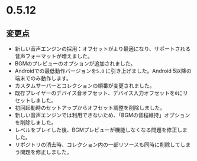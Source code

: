 # 0.5.12

## 変更点

- 新しい音声エンジンの採用：オフセットがより最適になり、サポートされる音声フォーマットが増えました。
- BGMのプレビューのオプションが追加されました。
- Androidでの最低動作バージョンを`5.0` に引き上げました。Android 5以降の端末でのみ動作します。
- カスタムサーバーとコレクションの順番が変更されました。
- 既存プレイヤーのデバイス音オフセット、デバイス入力オフセットを`0`にリセットしました。
- 初回起動時のセットアップからオフセット調整を削除しました。
- 新しい音声エンジンでは利用できないため、「BGMの音程維持」オプションを削除しました。
- レベルをプレイした後、BGMプレビューが機能しなくなる問題を修正しました。
- リポジトリの消去時、コレクション内の一部リソースも同時に削除してしまう問題を修正しました。
